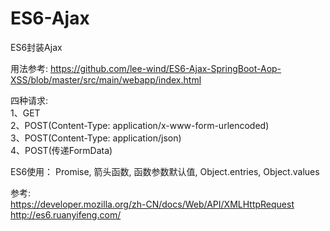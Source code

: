 # ES6-Ajax
ES6封装Ajax

用法参考: 
https://github.com/lee-wind/ES6-Ajax-SpringBoot-Aop-XSS/blob/master/src/main/webapp/index.html

四种请求:    
1、GET  
2、POST(Content-Type: application/x-www-form-urlencoded)  
3、POST(Content-Type: application/json)  
4、POST(传递FormData)  

ES6使用：
Promise, 箭头函数, 函数参数默认值, Object.entries, Object.values


参考:  
https://developer.mozilla.org/zh-CN/docs/Web/API/XMLHttpRequest  
http://es6.ruanyifeng.com/